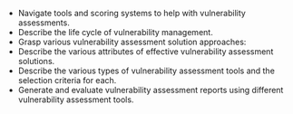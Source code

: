 - Navigate tools and scoring systems to help with vulnerability assessments.
- Describe the life cycle of vulnerability management.
- Grasp various vulnerability assessment solution approaches:
- Describe the various attributes of effective vulnerability assessment solutions.
- Describe the various types of vulnerability assessment tools and the selection criteria for each.
- Generate and evaluate vulnerability assessment reports using different vulnerability assessment tools. 
